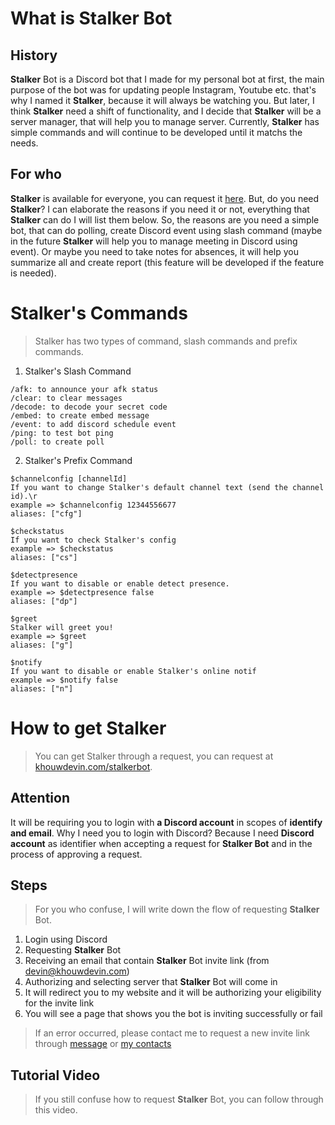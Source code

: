 <CustomText as="h1" textAlign="center" children="Stalker bot"/>

# What is Stalker Bot

<GithubImage path="stalkerbot/public/stalkerbot.png" height="200px"/>

## History

**Stalker** Bot is a Discord bot that I made for my personal bot at first, the main purpose of the bot was for updating people Instagram, Youtube etc. that's why I named it **Stalker**, because it will always be watching you. But later, I think **Stalker** need a shift of functionality, and I decide that **Stalker** will be a server manager, that will help you to manage server. Currently, **Stalker** has simple commands and will continue to be developed until it matchs the needs.

## For who

**Stalker** is available for everyone, you can request it [here](https://khouwdevin.com/stalkerbot). But, do you need **Stalker**? I can elaborate the reasons if you need it or not, everything that **Stalker** can do I will list them below. So, the reasons are you need a simple bot, that can do polling, create Discord event using slash command (maybe in the future **Stalker** will help you to manage meeting in Discord using event). Or maybe you need to take notes for absences, it will help you summarize all and create report (this feature will be developed if the feature is needed).

<CustomText as="h3" textAlign="center" children="Stalker's Presence"/>

<GithubImage path="stalkerbot/public/stalkerbot-presence.png" height="600px"/>

# Stalker's Commands

> Stalker has two types of command, slash commands and prefix commands.

1. Stalker's Slash Command

```
/afk: to announce your afk status
/clear: to clear messages
/decode: to decode your secret code
/embed: to create embed message
/event: to add discord schedule event
/ping: to test bot ping
/poll: to create poll
```

2. Stalker's Prefix Command

```
$channelconfig [channelId]
If you want to change Stalker's default channel text (send the channel id).\r
example => $channelconfig 12344556677
aliases: ["cfg"]

$checkstatus
If you want to check Stalker's config
example => $checkstatus
aliases: ["cs"]

$detectpresence
If you want to disable or enable detect presence.
example => $detectpresence false
aliases: ["dp"]

$greet
Stalker will greet you!
example => $greet
aliases: ["g"]

$notify
If you want to disable or enable Stalker's online notif
example => $notify false
aliases: ["n"]
```

# How to get Stalker

> You can get Stalker through a request, you can request at [khouwdevin.com/stalkerbot](https://khouwdevin.com/stalkerbot).

## Attention

It will be requiring you to login with **a Discord account** in scopes of **identify and email**. Why I need you to login with Discord? Because I need **Discord account** as identifier when accepting a request for **Stalker Bot** and in the process of approving a request.

## Steps

> For you who confuse, I will write down the flow of requesting **Stalker** Bot.

1. Login using Discord
2. Requesting **Stalker** Bot
3. Receiving an email that contain **Stalker** Bot invite link (from devin@khouwdevin.com)
4. Authorizing and selecting server that **Stalker** Bot will come in
5. It will redirect you to my website and it will be authorizing your eligibility for the invite link
6. You will see a page that shows you the bot is inviting successfully or fail

> If an error occurred, please contact me to request a new invite link through [message](https://khouwdevin.com/message) or [my contacts](https://khouwdevin.com/#contact)

## Tutorial Video

> If you still confuse how to request **Stalker** Bot, you can follow through this video.

<StorageVideo path="https://utfs.io/f/6c214afb-a961-4326-9002-56eca4322625-72ex1r.mp4" title="How to invite Stalker Bot" width="300px"/>